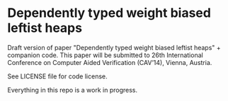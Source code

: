 Dependently typed weight biased leftist heaps
=============================================

Draft version of paper "Dependently typed weight biased leftist heaps" +
companion code. This paper will be submitted to 26th International
Conference on Computer Aided Verification (CAV’14), Vienna, Austria.

See LICENSE file for code license.

Everything in this repo is a work in progress.
